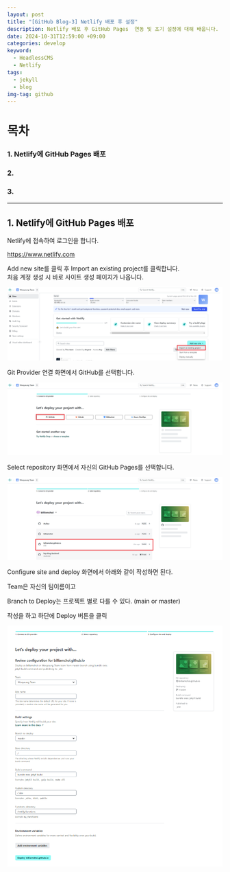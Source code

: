 ```yaml
---
layout: post
title: "[GitHub Blog-3] Netlify 배포 후 설정"
description: Netlify 배포 후 GitHub Pages  연동 및 초기 설정에 대해 배웁니다.
date: 2024-10-31T12:59:00 +09:00
categories: develop
keyword:
  - HeadlessCMS
  - Netlify
tags:
  - jekyll
  - blog
img-tag: github
---
```

# 목차


### 1. Netlify에 GitHub Pages 배포


### 2.


### 3.


- - -


## 1. Netlify에 GitHub Pages 배포


Netlify에 접속하여 로그인을 합니다.


<https://www.netlify.com>


Add new site를 클릭 후 Import an existing project를 클릭합니다.\
처음 계정 생성 시 바로 사이트 생성 페이지가 나옵니다.


![](/assets/img/netlify_add_new_site.png)


Git Provider 연결 화면에서 GitHub를 선택합니다.


![](/assets/img/connect_git_provider.png)


Select repository 화면에서 자신의 GitHub Pages를 선택합니다.


![](/assets/img/select_repo.png)






Configure site and deploy 화면에서 아래와 같이 작성하면 된다.


Team은 자신의 팀이름이고 


Branch to Deploy는 프로젝트 별로 다를 수 있다. (main or master)


작성을 하고 하단에 Deploy 버튼을 클릭


![](/assets/img/config_site_deploy.png)
